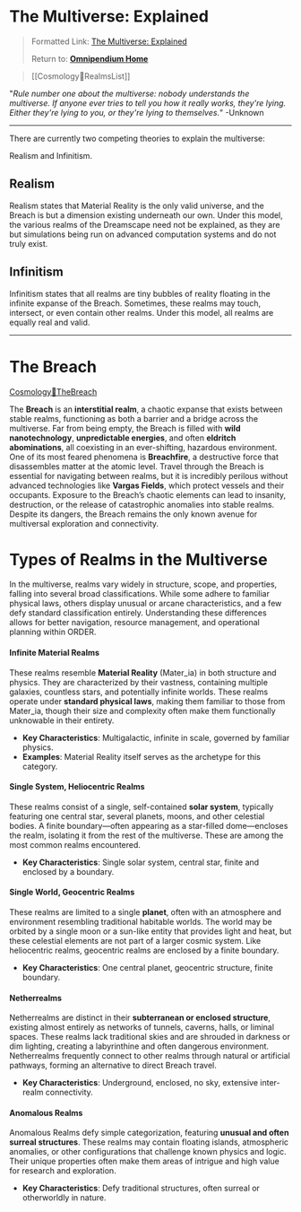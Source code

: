 # The Multiverse: Explained
> Formatted Link: [The Multiverse: Explained](Cosmology🌌MultiverseExplained.md)
>
> Return to: [**Omnipendium Home**](index.md)

> [[Cosmology🌌RealmsList]]

"*Rule number one about the multiverse: nobody understands the multiverse. If anyone ever tries to tell you how it really works, they're lying. Either they're lying to you, or they're lying to themselves.*" -Unknown

---

There are currently two competing theories to explain the multiverse:

Realism and Infinitism.

## Realism
Realism states that Material Reality is the only valid universe, and the Breach is but a dimension existing underneath our own. Under this model, the various realms of the Dreamscape need not be explained, as they are but simulations being run on advanced computation systems and do not truly exist.

## Infinitism
Infinitism states that all realms are tiny bubbles of reality floating in the infinite expanse of the Breach. Sometimes, these realms may touch, intersect, or even contain other realms. Under this model, all realms are equally real and valid.

---
# The Breach
[Cosmology🌌TheBreach](Cosmology🌌TheBreach.md)

The **Breach** is an **interstitial realm**, a chaotic expanse that exists between stable realms, functioning as both a barrier and a bridge across the multiverse. Far from being empty, the Breach is filled with **wild nanotechnology**, **unpredictable energies**, and often **eldritch abominations**, all coexisting in an ever-shifting, hazardous environment. One of its most feared phenomena is **Breachfire**, a destructive force that disassembles matter at the atomic level. Travel through the Breach is essential for navigating between realms, but it is incredibly perilous without advanced technologies like **Vargas Fields**, which protect vessels and their occupants. Exposure to the Breach’s chaotic elements can lead to insanity, destruction, or the release of catastrophic anomalies into stable realms. Despite its dangers, the Breach remains the only known avenue for multiversal exploration and connectivity.

# Types of Realms in the Multiverse

In the multiverse, realms vary widely in structure, scope, and properties, falling into several broad classifications. While some adhere to familiar physical laws, others display unusual or arcane characteristics, and a few defy standard classification entirely. Understanding these differences allows for better navigation, resource management, and operational planning within ORDER.

#### Infinite Material Realms

These realms resemble **Material Reality** (Mater_ia) in both structure and physics. They are characterized by their vastness, containing multiple galaxies, countless stars, and potentially infinite worlds. These realms operate under **standard physical laws**, making them familiar to those from Mater_ia, though their size and complexity often make them functionally unknowable in their entirety.

- **Key Characteristics**: Multigalactic, infinite in scale, governed by familiar physics.
- **Examples**: Material Reality itself serves as the archetype for this category.


#### Single System, Heliocentric Realms

These realms consist of a single, self-contained **solar system**, typically featuring one central star, several planets, moons, and other celestial bodies. A finite boundary—often appearing as a star-filled dome—encloses the realm, isolating it from the rest of the multiverse. These are among the most common realms encountered.

- **Key Characteristics**: Single solar system, central star, finite and enclosed by a boundary.


#### Single World, Geocentric Realms

These realms are limited to a single **planet**, often with an atmosphere and environment resembling traditional habitable worlds. The world may be orbited by a single moon or a sun-like entity that provides light and heat, but these celestial elements are not part of a larger cosmic system. Like heliocentric realms, geocentric realms are enclosed by a finite boundary.

- **Key Characteristics**: One central planet, geocentric structure, finite boundary.


#### Netherrealms

Netherrealms are distinct in their **subterranean or enclosed structure**, existing almost entirely as networks of tunnels, caverns, halls, or liminal spaces. These realms lack traditional skies and are shrouded in darkness or dim lighting, creating a labyrinthine and often dangerous environment. Netherrealms frequently connect to other realms through natural or artificial pathways, forming an alternative to direct Breach travel.

- **Key Characteristics**: Underground, enclosed, no sky, extensive inter-realm connectivity.


#### Anomalous Realms

Anomalous Realms defy simple categorization, featuring **unusual and often surreal structures**. These realms may contain floating islands, atmospheric anomalies, or other configurations that challenge known physics and logic. Their unique properties often make them areas of intrigue and high value for research and exploration.

- **Key Characteristics**: Defy traditional structures, often surreal or otherworldly in nature.

